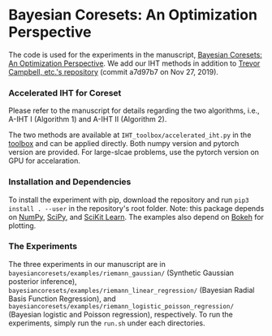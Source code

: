 

# Bayesian Coresets: An Optimization Perspective

The code is used for the experiments in the manuscript, [Bayesian Coresets: An Optimization Perspective](https://arxiv.org/abs/2007.00715). We add our IHT 
methods in addition to [Trevor Campbell, etc.'s repository](https://github.com/trevorcampbell/bayesian-coresets) (commit
a7d97b7
on Nov 27, 2019).   

### Accelerated IHT for Coreset
Please refer to the manuscript for details regarding the two algorithms, i.e., A-IHT I (Algorithm 1) and A-IHT II (Algorithm 2).

The two methods are available at `IHT_toolbox/accelerated_iht.py` in the [toolbox](https://github.com/jackyzyb/Bayesian-Coresets-An-Optimization-Perspective/tree/master/IHT_toolbox) and can be applied directly. Both numpy version and pytorch version are provided. For large-slcae problems, use the pytorch version on GPU for accelaration. 


### Installation and Dependencies

To install the experiment with pip, download the repository and run `pip3 install . --user` in the repository's root folder. Note: this package depends on [NumPy](http://www.numpy.org), [SciPy](https://www.scipy.org), and [SciKit Learn](https://scikit-learn.org).
The examples also depend on [Bokeh](https://bokeh.pydata.org/en/latest) for plotting.

### The Experiments 

The three experiments in our manuscript are in `bayesiancoresets/examples/riemann_gaussian/` (Synthetic Gaussian posterior inference),
`bayesiancoresets/examples/riemann_linear_regression/` (Bayesian Radial Basis Function Regression),
and `bayesiancoresets/examples/riemann_logistic_poisson_regression/` (Bayesian logistic and Poisson regression),
respectively.
To run the experiments, simply run the `run.sh` under each directories.